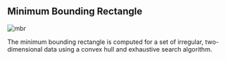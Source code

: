 ## Minimum Bounding Rectangle

![mbr](https://github.com/user-attachments/assets/be079af1-a5f6-4b9f-a774-c656b9cffd92)

The minimum bounding rectangle is computed for a set of irregular, two-dimensional data
using a convex hull and exhaustive search algorithm.
